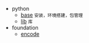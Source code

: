 * python
  * [base](./python/base/readme.md) `安装，环境搭建，包管理`
  * [lib](./python/lib/readme.md) `库`
* foundation
  * [encode](./foundation/encode.md)